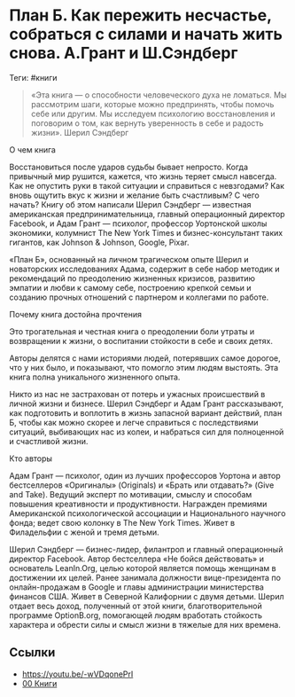 # План Б. Как пережить несчастье, собраться с силами и начать жить снова. А.Грант и Ш.Сэндберг

Теги: #книги 

> «Эта книга — о способности человеческого духа не ломаться. Мы рассмотрим шаги, которые можно предпринять, чтобы помочь себе или другим. Мы исследуем психологию восстановления и поговорим о том, как вернуть уверенность в себе и радость жизни». Шерил Сэндберг

О чем книга

Восстановиться после ударов судьбы бывает непросто. Когда привычный мир рушится, кажется, что жизнь теряет смысл навсегда. Как не опустить руки в такой ситуации и справиться с невзгодами? Как вновь ощутить вкус к жизни и желание быть счастливым? С чего начать? Книгу об этом написали Шерил Сэндберг — известная американская предпринимательница, главный операционный директор Facebook, и Адам Грант — психолог, профессор Уортонской школы экономики, колумнист The New York Times и бизнес-консультант таких гигантов, как Johnson & Johnson, Google, Pixar.

«План Б», основанный на личном трагическом опыте Шерил и новаторских исследованиях Адама, содержит в себе набор методик и рекомендаций по преодолению жизненных кризисов, развитию эмпатии и любви к самому себе, построению крепкой семьи и созданию прочных отношений с партнером и коллегами по работе.

Почему книга достойна прочтения

Это трогательная и честная книга о преодолении боли утраты и возвращении к жизни, о воспитании стойкости в себе и своих детях.

Авторы делятся с нами историями людей, потерявших самое дорогое, что у них было, и показывают, что помогло этим людям выстоять. Эта книга полна уникального жизненного опыта.

Никто из нас не застрахован от потерь и ужасных происшествий в личной жизни и бизнесе. Шерил Сэндберг и Адам Грант рассказывают, как подготовить и воплотить в жизнь запасной вариант действий, план Б, чтобы как можно скорее и легче справиться с последствиями ситуаций, выбивающих нас из колеи, и набраться сил для полноценной и счастливой жизни.

Кто авторы

Адам Грант — психолог, один из лучших профессоров Уортона и автор бестселлеров «Оригиналы» (Originals) и «Брать или отдавать?» (Give and Take). Ведущий эксперт по мотивации, смыслу и способам повышения креативности и продуктивности. Награжден премиями Американской психологической ассоциации и Национального научного фонда; ведет свою колонку в The New York Times. Живет в Филадельфии с женой и тремя детьми.

Шерил Сэндберг — бизнес-лидер, филантроп и главный операционный директор Facebook. Автор бестселлера «Не бойся действовать» и основатель LeanIn.Org, целью которой является помощь женщинам в достижении их целей. Ранее занимала должности вице-президента по онлайн-продажам в Google и главы администрации министерства финансов США. Живет в Северной Калифорнии с двумя детьми. Шерил отдает весь доход, полученный от этой книги, благотворительной программе OptionB.org, помогающей людям вработать стойкость характера и обрести силы и смысл жизни в тяжелые для них времена.

## Ссылки

* https://youtu.be/-wVDqonePrI
* [00 Книги](00%20%D0%9A%D0%BD%D0%B8%D0%B3%D0%B8.md)